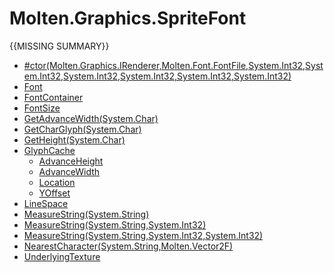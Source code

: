 ﻿  
# Molten.Graphics.SpriteFont
{{MISSING SUMMARY}}
  
*  [#ctor(Molten.Graphics.IRenderer,Molten.Font.FontFile,System.Int32,System.Int32,System.Int32,System.Int32,System.Int32,System.Int32)](docs/Molten.Render/Molten/Graphics/SpriteFont/#ctor.md)  
*  [Font](docs/Molten.Render/Molten/Graphics/SpriteFont/Font.md)  
*  [FontContainer](docs/Molten.Render/Molten/Graphics/SpriteFont/FontContainer.md)  
*  [FontSize](docs/Molten.Render/Molten/Graphics/SpriteFont/FontSize.md)  
*  [GetAdvanceWidth(System.Char)](docs/Molten.Render/Molten/Graphics/SpriteFont/GetAdvanceWidth.md)  
*  [GetCharGlyph(System.Char)](docs/Molten.Render/Molten/Graphics/SpriteFont/GetCharGlyph.md)  
*  [GetHeight(System.Char)](docs/Molten.Render/Molten/Graphics/SpriteFont/GetHeight.md)  
*  [GlyphCache](docs/Molten.Render/Molten/Graphics/SpriteFont/GlyphCache.md)  
    *  [AdvanceHeight](docs/Molten.Render/Molten/Graphics/SpriteFont/GlyphCache/AdvanceHeight.md)  
    *  [AdvanceWidth](docs/Molten.Render/Molten/Graphics/SpriteFont/GlyphCache/AdvanceWidth.md)  
    *  [Location](docs/Molten.Render/Molten/Graphics/SpriteFont/GlyphCache/Location.md)  
    *  [YOffset](docs/Molten.Render/Molten/Graphics/SpriteFont/GlyphCache/YOffset.md)  
*  [LineSpace](docs/Molten.Render/Molten/Graphics/SpriteFont/LineSpace.md)  
*  [MeasureString(System.String)](docs/Molten.Render/Molten/Graphics/SpriteFont/MeasureString.md)  
*  [MeasureString(System.String,System.Int32)](docs/Molten.Render/Molten/Graphics/SpriteFont/MeasureString.md)  
*  [MeasureString(System.String,System.Int32,System.Int32)](docs/Molten.Render/Molten/Graphics/SpriteFont/MeasureString.md)  
*  [NearestCharacter(System.String,Molten.Vector2F)](docs/Molten.Render/Molten/Graphics/SpriteFont/NearestCharacter.md)  
*  [UnderlyingTexture](docs/Molten.Render/Molten/Graphics/SpriteFont/UnderlyingTexture.md)